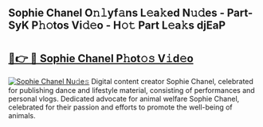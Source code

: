 ## Sophie Chanel O𝚗𝚕yf𝚊ns L𝚎a𝚔ed N𝚞𝚍es - Part-SyK P𝚑𝚘tos Vi𝚍𝚎o - H𝚘𝚝 Part L𝚎a𝚔s djEaP

# <h2><a href="http://kfdtgbc.oniu.top/?m=Sophie+Chanel">🔗👉 🔴 Sophie Chanel P𝚑ot𝚘𝚜 V𝚒d𝚎o</a></h2>

[![Sophie Chanel Nu𝚍e𝚜](https://i.imgur.com/0qMVB7G.gif)](http://kfdtgbc.oniu.top/?m=Sophie+Chanel)
Digital content creator Sophie Chanel, celebrated for publishing dance and lifestyle material, consisting of performances and personal vlogs. Dedicated advocate for animal welfare Sophie Chanel, celebrated for their passion and efforts to promote the well-being of animals.  
